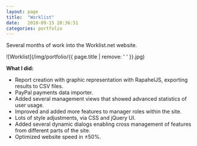 ```yaml
---
layout: page
title:  "Worklist"
date:   2010-09-15 20:36:51
categories: portfolio
---
```


Several months of work into the Worklist.net website.

![Worklist](/img/portfolio/{{ page.title | remove: ' ' }}.jpg)
  
**What I did:** 

- Report creation with graphic representation with RapahelJS, exporting results
  to CSV files.
- PayPal payments data importer.
- Added several management views that showed advanced statistics of user usage.
- Improved and added more features to manager roles within the site.
- Lots of style adjustments, via CSS and jQuery UI.
- Added several dynamic dialogs enabling cross management of features from
  different parts of the site.
- Optimized website speed in ±50%.


